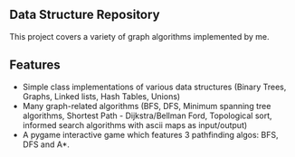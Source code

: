 
## Data Structure Repository

This project covers a variety of graph algorithms implemented by me.


## Features

- Simple class implementations of various data structures (Binary Trees, Graphs, Linked lists, Hash Tables, Unions)
- Many graph-related algorithms (BFS, DFS, Minimum spanning tree algorithms, Shortest Path - Dijkstra/Bellman Ford, Topological sort, informed search algorithms with ascii maps as input/output)
- A pygame interactive game which features 3 pathfinding algos: BFS, DFS and A*.

